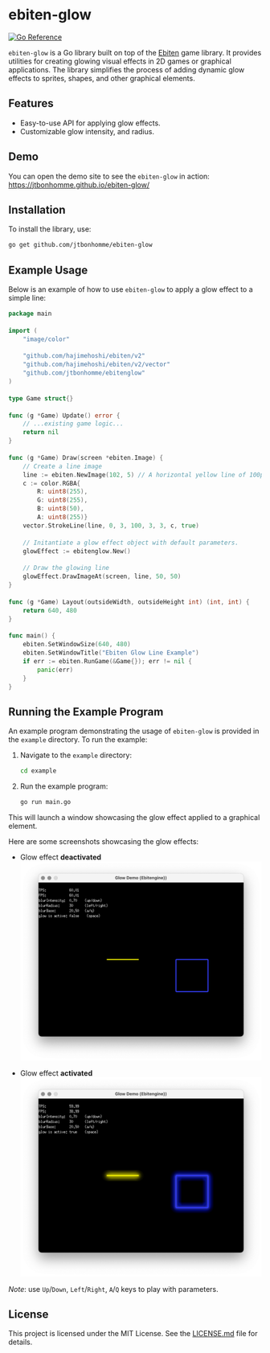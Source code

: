 # ebiten-glow

[![Go Reference](https://pkg.go.dev/badge/github.com/jtbonhomme/ebiten-glow)](https://pkg.go.dev/github.com/jtbonhomme/ebiten-glow)

`ebiten-glow` is a Go library built on top of the [Ebiten](https://ebiten.org/) game library. It provides utilities for creating glowing visual effects in 2D games or graphical applications. The library simplifies the process of adding dynamic glow effects to sprites, shapes, and other graphical elements.

## Features

- Easy-to-use API for applying glow effects.
- Customizable glow intensity, and radius.

## Demo

You can open the demo site to see the `ebiten-glow` in action: https://jtbonhomme.github.io/ebiten-glow/

## Installation

To install the library, use:

```bash
go get github.com/jtbonhomme/ebiten-glow
```

## Example Usage

Below is an example of how to use `ebiten-glow` to apply a glow effect to a simple line:

```go
package main

import (
	"image/color"

	"github.com/hajimehoshi/ebiten/v2"
	"github.com/hajimehoshi/ebiten/v2/vector"
	"github.com/jtbonhomme/ebitenglow"
)

type Game struct{}

func (g *Game) Update() error {
	// ...existing game logic...
	return nil
}

func (g *Game) Draw(screen *ebiten.Image) {
	// Create a line image
	line := ebiten.NewImage(102, 5) // A horizontal yellow line of 100px width
	c := color.RGBA{
		R: uint8(255),
		G: uint8(255),
		B: uint8(50),
		A: uint8(255)}
	vector.StrokeLine(line, 0, 3, 100, 3, 3, c, true)

	// Initantiate a glow effect object with default parameters.
	glowEffect := ebitenglow.New()

	// Draw the glowing line
	glowEffect.DrawImageAt(screen, line, 50, 50)
}

func (g *Game) Layout(outsideWidth, outsideHeight int) (int, int) {
	return 640, 480
}

func main() {
	ebiten.SetWindowSize(640, 480)
	ebiten.SetWindowTitle("Ebiten Glow Line Example")
	if err := ebiten.RunGame(&Game{}); err != nil {
		panic(err)
	}
}
```

## Running the Example Program

An example program demonstrating the usage of `ebiten-glow` is provided in the `example` directory. To run the example:

1. Navigate to the `example` directory:
   ```bash
   cd example
   ```

2. Run the example program:
   ```bash
   go run main.go
   ```

This will launch a window showcasing the glow effect applied to a graphical element.

Here are some screenshots showcasing the glow effects:

* Glow effect **deactivated**
![Glow Effect Off](glow-effect-off.png)

* Glow effect **activated**
![Glow Effect On](glow-effect-on.png)

*Note*: use `Up`/`Down`, `Left`/`Right`, `A`/`Q` keys to play with parameters.

## License

This project is licensed under the MIT License. See the [LICENSE.md](LICENSE.md) file for details.